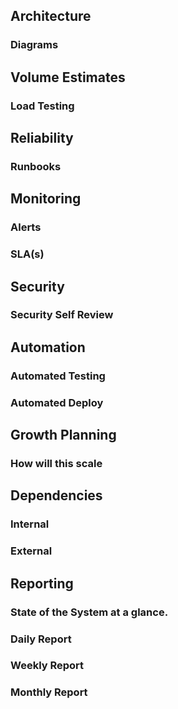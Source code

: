 ## Architecture

### Diagrams

## Volume Estimates

### Load Testing

## Reliability

### Runbooks

## Monitoring

### Alerts

### SLA(s)

## Security

### Security Self Review

## Automation

### Automated Testing

### Automated Deploy

## Growth Planning

### How will this scale

## Dependencies

### Internal

### External

## Reporting

### State of the System at a glance.

### Daily Report

### Weekly Report

### Monthly Report